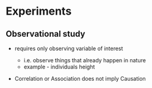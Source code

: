 # Experiments

## Observational study
  * requires only observing variable of interest
    * i.e. observe things that already happen in nature
    * example - individuals height

* Correlation or Association does not imply Causation

